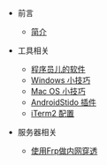 <!-- docs/_sidebar.md -->

- 前言
    - [简介](zh-cn/README.md)

- 工具相关
    - [程序员儿的软件](zh-cn/os/software.md)
    - [Windows 小技巧](zh-cn/os/windows_record.md)
    - [Mac OS 小技巧](zh-cn/os/macos_record.md)
    - [AndroidStido 插件](zh-cn/tool/android_studio.md)
    - [iTerm2 配置](zh-cn/tool/iterm2.md)

- 服务器相关
    * [使用Frp做内网穿透](zh-cn/server/frp.md)
    <!-- * [banwagonhost](zh-cn/server/bandwagonhost.md) -->

